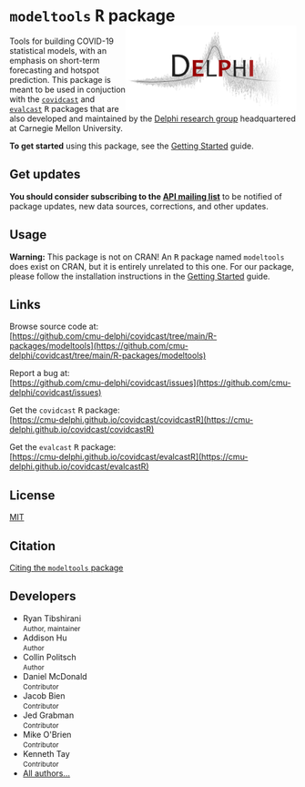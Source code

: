 # `modeltools` <tt>R</tt> package <img src="man/figures/logo.png" align="right" />

Tools for building COVID-19 statistical models, with an emphasis on
short-term forecasting and hotspot prediction. This package is meant to be 
used in conjuction with the 
[`covidcast`](https://github.com/cmu-delphi/covidcast) and 
[`evalcast`](https://github.com/cmu-delphi/covidcast/tree/main/R-packages/evalcast) 
<tt>R</tt> packages that are also developed and maintained by the 
[Delphi research group](https://delphi.cmu.edu/) 
headquartered at Carnegie Mellon University.

**To get started** using this package, see the
[Getting Started](https://cmu-delphi.github.io/covidcast/modeltoolsR/articles/modeltools.html)
guide.


## Get updates

**You should consider subscribing to the 
[API mailing list](https://lists.andrew.cmu.edu/mailman/listinfo/delphi-covidcast-api)**
to be notified of package updates, new data sources, corrections, and other updates.

## Usage

**Warning:** This package is not on CRAN! An <tt>R</tt> package named 
`modeltools` does exist on CRAN, but it is entirely unrelated to this one. 
For our package, please follow the installation instructions in the 
[Getting Started](https://cmu-delphi.github.io/covidcast/modeltoolsR/articles/modeltools.html)
guide.

## Links

Browse source code at: <br/>
[https://github.com/cmu-delphi/covidcast/tree/main/R-packages/modeltools](https://github.com/cmu-delphi/covidcast/tree/main/R-packages/modeltools)

Report a bug at: <br/>
[https://github.com/cmu-delphi/covidcast/issues](https://github.com/cmu-delphi/covidcast/issues)

Get the `covidcast` <tt>R</tt> package: <br/>
[https://cmu-delphi.github.io/covidcast/covidcastR](https://cmu-delphi.github.io/covidcast/covidcastR)

Get the `evalcast` <tt>R</tt> package: <br/>
[https://cmu-delphi.github.io/covidcast/evalcastR](https://cmu-delphi.github.io/covidcast/evalcastR)


## License
[MIT](https://opensource.org/licenses/mit-license.php)


## Citation

[Citing the `modeltools` package](../../docs/modeltoolsR/authors.html)


## Developers

<ul class="list-unstyled">
<li>Ryan Tibshirani <br><small class="roles"> Author, maintainer </small>
<a href="https://orcid.org/0000-0002-2158-8304" target="orcid.widget" aria-label="ORCID"><span class="fab fa-orcid orcid" aria-hidden="true"></span></a></li>
<li>Addison Hu <br><small class="roles"> Author </small>  </li>
<li>Collin Politsch <br><small class="roles"> Author </small>  </li>
<li>Daniel McDonald <br><small class="roles"> Contributor </small>  </li>
<li>Jacob Bien <br><small class="roles"> Contributor </small>  </li>
<li>Jed Grabman <br><small class="roles"> Contributor </small>  </li>
<li>Mike O'Brien <br><small class="roles"> Contributor </small>  </li>
<li>Kenneth Tay <br><small class="roles"> Contributor </small>  </li>
<li><a href="../../docs/modeltoolsR/authors.html">All authors...</a></li>
</ul>
